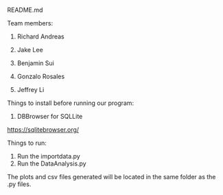 README.md

Team members:

1. Richard Andreas

2. Jake Lee

3. Benjamin Sui

4. Gonzalo Rosales

5. Jeffrey Li


Things to install before running our program:
1. DBBrowser for SQLLite

https://sqlitebrowser.org/



Things to run:
1. Run the importdata.py
2. Run the DataAnalysis.py

The plots and csv files generated will be located in the same folder as the .py files.




